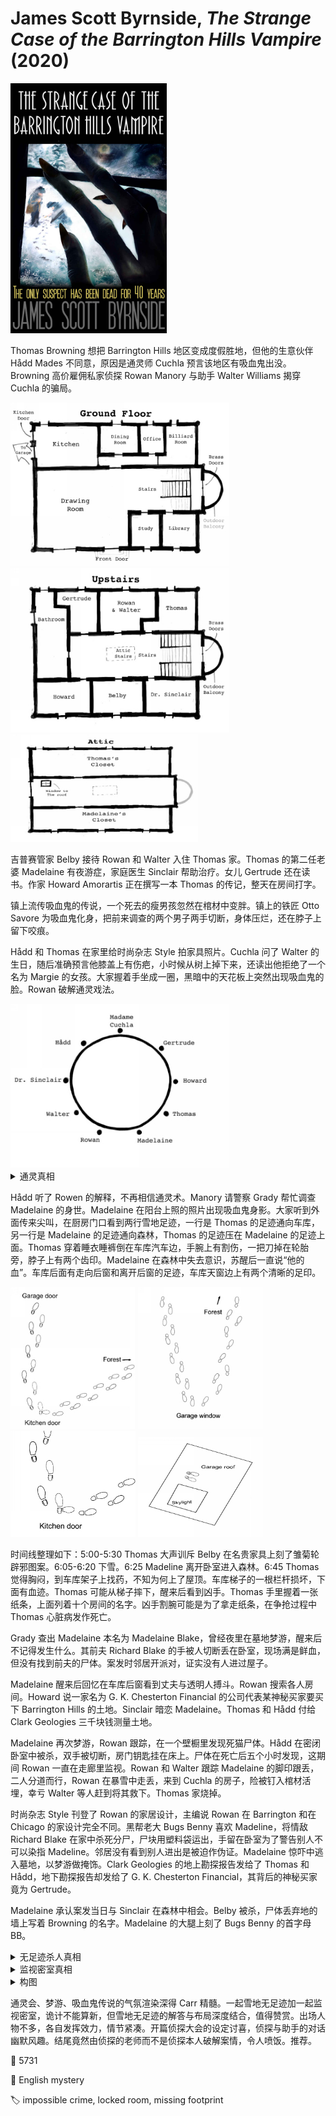 # James Scott Byrnside, <i>The Strange Case of the Barrington Hills Vampire</i> (2020)

<img src=images/2020_cover.jpg width=250/>

Thomas Browning 想把 Barrington Hills 地区变成度假胜地，但他的生意伙伴 Hådd Mades 不同意，原因是通灵师 Cuchla 预言该地区有吸血鬼出没。Browning 高价雇佣私家侦探 Rowan Manory 与助手 Walter Williams 揭穿 Cuchla 的骗局。

<img src=images/2020_ground_floor.jpg width=350/>
<img src=images/2020_upstairs.jpg width=350/>
<img src=images/2020_attic.jpg width=300/>

吉普赛管家 Belby 接待 Rowan 和 Walter 入住 Thomas 家。Thomas 的第二任老婆 Madelaine 有夜游症，家庭医生 Sinclair 帮助治疗。女儿 Gertrude 还在读书。作家 Howard Amorartis 正在撰写一本 Thomas 的传记，整天在房间打字。

镇上流传吸血鬼的传说，一个死去的瘦男孩忽然在棺材中变胖。镇上的铁匠 Otto Savore 为吸血鬼化身，把前来调查的两个男子两手切断，身体压烂，还在脖子上留下咬痕。

Hådd 和 Thomas 在家里给时尚杂志 Style 拍家具照片。Cuchla 问了 Walter 的生日，随后准确预言他膝盖上有伤疤，小时候从树上掉下来，还读出他拒绝了一个名为 Margie 的女孩。大家握着手坐成一圈，黑暗中的天花板上突然出现吸血鬼的脸。Rowan 破解通灵戏法。

<img src=images/2020_seance.jpg width=350/>

<details><summary>通灵真相</summary>
猜出膝盖伤疤是概率，在报出女孩名字 Margie 之前还试了好几个M开头的名字。用手点蜡烛是火焰延迟剂。天花板上用磷粉画了吸血鬼的脸，用可燃纸盖住，硝酸爆炸点燃纸，露出天花板上的鬼脸。Gertrude 感觉到的 Cuchla 的脚是增重鞋，Cuchla 其实可以自由移动。传说中瘦男孩尸体变胖是尸体胀气。
</details>

Hådd 听了 Rowen 的解释，不再相信通灵术。Manory 请警察 Grady 帮忙调查 Madelaine 的身世。Madelaine 在阳台上照的照片出现吸血鬼身影。大家听到外面传来尖叫，在厨房门口看到两行雪地足迹，一行是 Thomas 的足迹通向车库，另一行是 Madelaine 的足迹通向森林，Thomas 的足迹压在 Madelaine 的足迹上面。Thomas 穿着睡衣睡裤倒在车库汽车边，手腕上有割伤，一把刀掉在轮胎旁，脖子上有两个齿印。Madelaine 在森林中失去意识，苏醒后一直说“他的血”。车库后面有走向后窗和离开后窗的足迹，车库天窗边上有两个清晰的足印。

<img src=images/2020_footprints.jpg width=200/>
<img src=images/2020_footprints_back.jpg width=200/>
<img src=images/2020_footprints_big.jpg width=200/>
<img src=images/2020_skylight.jpg width=200/>

时间线整理如下：5:00-5:30 Thomas 大声训斥 Belby 在名贵家具上刻了雏菊轮辟邪图案。6:05-6:20 下雪。6:25 Madeline 离开卧室进入森林。6:45 Thomas 觉得胸闷，到车库架子上找药，不知为何上了屋顶。车库梯子的一根栏杆损坏，下面有血迹。Thomas 可能从梯子摔下，醒来后看到凶手。Thomas 手里握着一张纸条，上面列着十个房间的名字。凶手割腕可能是为了拿走纸条，在争抢过程中 Thomas 心脏病发作死亡。

Grady 查出 Madelaine 本名为 Madelaine Blake，曾经夜里在墓地梦游，醒来后不记得发生什么。其前夫 Richard Blake 的手被人切断丢在卧室，现场满是鲜血，但没有找到前夫的尸体。案发时邻居开派对，证实没有人进过屋子。

Madelaine 醒来后回忆在车库后窗看到丈夫与透明人搏斗。Rowan 搜索各人房间。Howard 说一家名为 G. K. Chesterton Financial 的公司代表某神秘买家要买下 Barrington Hills 的土地。Sinclair 暗恋 Madelaine。Thomas 和 Hådd 付给 Clark Geologies 三千块钱测量土地。

Madelaine 再次梦游，Rowan 跟踪，在一个壁橱里发现死猫尸体。Hådd 在密闭卧室中被杀，双手被切断，房门钥匙挂在床上。尸体在死亡后五个小时发现，这期间 Rowan 一直在走廊里监视。Rowan 和 Walter 跟踪 Madelaine 的脚印跟丢，二人分道而行，Rowan 在暴雪中走丢，来到 Cuchla 的房子，险被钉入棺材活埋，幸亏 Walter 等人赶到将其救下。Thomas 家烧掉。
 
时尚杂志 Style 刊登了 Rowan 的家居设计，主编说 Rowan 在 Barrington 和在 Chicago 的家设计完全不同。黑帮老大 Bugs Benny 喜欢 Madeline，将情敌 Richard Blake 在家中杀死分尸，尸块用塑料袋运出，手留在卧室为了警告别人不可以染指 Madeline。邻居没有看到别人进出是被迫作伪证。Madelaine 惊吓中逃入墓地，以梦游做掩饰。Clark Geologies 的地上勘探报告发给了 Thomas 和 Hådd，地下勘探报告却发给了 G. K. Chesterton Financial，其背后的神秘买家竟为 Gertrude。

Madelaine 承认案发当日与 Sinclair 在森林中相会。Belby 被杀，尸体丢弃地的墙上写着 Browning 的名字。Madelaine 的大腿上刻了 Bugs Benny 的首字母 BB。

<details><summary>无足迹杀人真相</summary>
吉普赛管家 Belby 害怕吸血鬼，所以在家具上刻雏菊轮图案。传说在壁炉边埋鞋子可以捉住从烟囱下来的吸血鬼，他没法埋鞋子所以退而求其次，偷了阁楼里 Thomas 的两双鞋子，一双放在屋顶，另一双放在车库顶上。凶手在 Thomas 的牛奶中下了番木鳖碱。Thomas 爬梯子上车库去拿自己的鞋子，下来的时候毒发摔下。凶手用叉子在 Thomas 脖子上留下吸血鬼印记，穿着 Thomas 从屋顶拿下来的鞋子，倒着走回厨房。Madelaine 差不多同一时间离开房子，凶手的脚印压在她的脚印上面。Madelaine 看到 Thomas 与透明人搏斗是毒发挣扎。
</details>

<details><summary>监视密室真相</summary>
Hådd 在房间割腕自杀。Madelaine 假装梦游，让 Rowan 跟踪自己发现猫尸，凶手趁机进入 Hådd 房间换钥匙，并切下双手隐藏自杀真相，所以挂在床上的钥匙不是房间钥匙。
</details>

<details><summary>构图</summary>
Thomas 以女儿 Gertrude 的名义在 G. K. Chesterton Financial 建立账户，想让女儿自己从 Hådd 手里买下土地。地址勘探测出地下有石油，Thomas 计划排除 Hådd。Thomas 事先拍了十二张照片，然后指导 Hådd 按顺序拍下同样姿势的十张照片，自己拍了第十一张和第十二张照片，然后更换胶卷，给了 Hådd 之前的胶卷，其中包含一张吸血鬼照片（伏线：Thomas 不让在照片里出现德国雕像）。死亡留言其实是拍照的房间顺序。
</details>

通灵会、梦游、吸血鬼传说的气氛渲染深得 Carr 精髓。一起雪地无足迹加一起监视密室，诡计不能算新，但雪地无足迹的解答与布局深度结合，值得赞赏。出场人物不多，各自发挥效力，情节紧凑。开篇侦探大会的设定讨喜，侦探与助手的对话幽默风趣。结尾竟然由侦探的老师而不是侦探本人破解案情，令人喷饭。推荐。

:link: 5731

:file_folder: English mystery

:label: impossible crime, locked room, missing footprint
